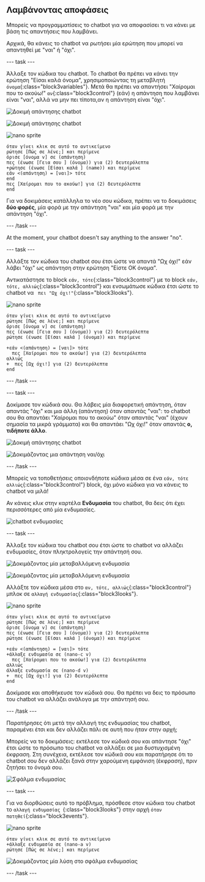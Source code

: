 ## Λαμβάνοντας αποφάσεις

Μπορείς να προγραμματίσεις το chatbot για να αποφασίσει τι να κάνει με βάση τις απαντήσεις που λαμβάνει.

Αρχικά, θα κάνεις το chatbot να ρωτήσει μία ερώτηση που μπορεί να απαντηθεί με "ναι" ή "όχι".

\--- task \---

Άλλαξε τον κώδικα του chatbot. Το chatbot θα πρέπει να κάνει την ερώτηση "Είσαι καλά όνομα", χρησιμοποιώντας τη μεταβλητή `όνομα`{:class="block3variables"}. Μετά θα πρέπει να απαντήσει "Χαίρομαι που το ακούω!" `αν`{:class="block3control"} (εάν) η απάντηση που λαμβάνει είναι "ναι", αλλά να μην πει τίποτα,αν η απάντηση είναι "όχι".

![Δοκιμή απάντησης chatbot](images/chatbot-if-test1-annotated.png)

![Δοκιμή απάντησης chatbot](images/chatbot-if-test2.png)

![nano sprite](images/nano-sprite.png)

```blocks3
όταν γίνει κλικ σε αυτό το αντικείμενο
ρώτησε [Πώς σε λένε;] και περίμενε
όρισε [όνομα v] σε (απάντηση)
πες (ένωσε [Γεια σου ] (όνομα)) για (2) δευτερόλεπτα
+ρώτησε (ένωσε [Είσαι καλά ] (name)) και περίμενε
εάν <(απάντηση) = [ναι]> τότε
end
πες [Χαίρομαι που το ακούω!] για (2) δευτερόλεπτα
end
```

Για να δοκιμάσεις κατάλληλα το νέο σου κώδικα, πρέπει να το δοκιμάσεις **δύο φορές**, μία φορά με την απάντηση "ναι" και μία φορά με την απάντηση "όχι".

\--- /task \---

At the moment, your chatbot doesn't say anything to the answer "no".

\--- task \---

Αλλάξτε τον κώδικα του chatbot σου έτσι ώστε να απαντά "Ωχ όχι!" εάν λάβει "όχι" ως απάντηση στην ερώτηση "Είστε OK όνομα".

Αντικατάστησε το block `εάν, τότε`{:class="block3control"} με το block `εάν, τότε, αλλιώς`{:class="block3control"} και ενσωμάτωσε κώδικα έτσι ώστε το chatbot να ` πει "Ωχ όχι!"`{:class="block3looks"}.

![nano sprite](images/nano-sprite.png)

```blocks3
όταν γίνει κλικ σε αυτό το αντικείμενο
ρώτησε [Πώς σε λένε;] και περίμενε
όρισε [όνομα v] σε (απάντηση)
πες (ένωσε [Γεια σου ] (όνομα)) για (2) δευτερόλεπτα
ρώτησε (ένωσε [Είσαι καλά ] (όνομα)) και περίμενε

+εάν <(απάντηση) = [ναι]> τότε 
  πες [Χαίρομαι που το ακούω!] για (2) δευτερόλεπτα
αλλιώς 
+  πες [Ωχ όχι!] για (2) δευτερόλεπτα
end
```

\--- /task \---

\--- task \---

Δοκίμασε τον κώδικά σου. Θα λάβεις μία διαφορετική απάντηση, όταν απαντάς "όχι" και μια άλλη (απάντηση) όταν απαντάς "ναι": το chatbot σου θα απαντάει "Χαίρομαι που το ακούω" όταν απαντάς "ναι" (έχουν σημασία τα μικρά γράμματα) και θα απαντάει "Ωχ όχι!" όταν απαντάς **ο, τιδήποτε άλλο**.

![Δοκιμή απάντησης chatbot](images/chatbot-if-test2.png)

![Δοκιμάζοντας μια απάντηση ναι/όχι](images/chatbot-if-else-test.png)

\--- /task \---

Μπορείς να τοποθετήσεις οποιονδήποτε κώδικα μέσα σε ένα `εάν, τότε αλλιώς`{:class="block3control"} block, όχι μόνο κώδικα για να κάνεις το chatbot να μιλά!

Αν κάνεις κλικ στην καρτέλα **Ενδυμασία** του chatbot, θα δεις ότι έχει περισσότερες από μία ενδυμασίες.

![chatbot ενδυμασίες](images/chatbot-costume-view-annotated.png)

\--- task \---

Άλλαξε τον κώδικα του chatbot σου έτσι ώστε το chatbot να αλλάζει ενδυμασίες, όταν πληκτρολογείς την απάντησή σου.

![Δοκιμάζοντας μία μεταβαλλόμενη ενδυμασία](images/chatbot-costume-test1.png)

![Δοκιμάζοντας μία μεταβαλλόμενη ενδυμασία](images/chatbot-costume-test2.png)

Αλλάξτε τον κώδικα μέσα στο `αν, τότε, αλλιώς`{:class="block3control"} μπλοκ σε `αλλαγή ενδυμασίας`{:class="block3looks"}.

![nano sprite](images/nano-sprite.png)

```blocks3
όταν γίνει κλικ σε αυτό το αντικείμενο
ρώτησε [Πώς σε λένε;] και περίμενε
όρισε [όνομα v] σε (απάντηση)
πες (ένωσε [Γεια σου ] (όνομα)) για (2) δευτερόλεπτα
ρώτησε (ένωσε [Είσαι καλά ] (όνομα)) και περίμενε

+εάν <(απάντηση) = [ναι]> τότε 
+άλλαξε ενδυμασία σε (nano-c v)
  πες [Χαίρομαι που το ακούω!] για (2) δευτερόλεπτα
αλλιώς 
άλλαξε ενδυμασία σε (nano-d v)
+  πες [Ωχ όχι!] για (2) δευτερόλεπτα
end
```

Δοκίμασε και αποθήκευσε τον κώδικά σου. Θα πρέπει να δεις το πρόσωπο του chatbot να αλλάζει ανάλογα με την απάντησή σου.

\--- /task \---

Παρατήρησες ότι μετά την αλλαγή της ενδυμασίας του chatbot, παραμένει έτσι και δεν αλλάζει πάλι σε αυτή που ήταν στην αρχή;

Μπορείς να το δοκιμάσεις: εκτέλεσε τον κώδικά σου και απάντησε "όχι" έτσι ώστε το πρόσωπο του chatbot να αλλάξει σε μια δυστυχισμένη έκφραση. Στη συνέχεια, εκτέλεσε τον κώδικά σου και παρατήρησε ότι το chatbot σου δεν αλλάζει ξανά στην χαρούμενη εμφάνιση (έκφραση), πριν ζητήσει το όνομά σου.

![Σφάλμα ενδυμασίας](images/chatbot-costume-bug-test.png)

\--- task \---

Για να διορθώσεις αυτό το πρόβλημα, πρόσθεσε στον κώδικα του chatbot το `αλλαγή ενδυμασίας `{:class="block3looks"} στην αρχή `όταν πατηθεί`{:class="block3events"}.

![nano sprite](images/nano-sprite.png)

```blocks3
όταν γίνει κλικ σε αυτό το αντικείμενο
+άλλαξε ενδυμασία σε (nano-a v)
ρώτησε [Πώς σε λένε;] και περίμενε
```

![Δοκιμάζοντας μία λύση στο σφάλμα ενδυμασίας](images/chatbot-costume-fix-test.png)

\--- /task \---